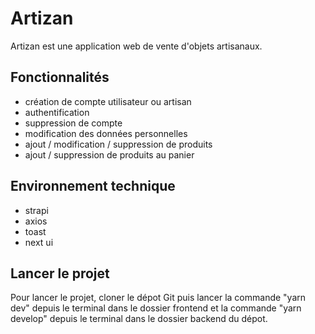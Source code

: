 # Artizan

Artizan est une application web de vente d'objets artisanaux.

## Fonctionnalités 
- création de compte utilisateur ou artisan
- authentification
- suppression de compte
- modification des données personnelles
- ajout / modification / suppression de produits
- ajout / suppression de produits au panier

## Environnement technique 
- strapi
- axios
- toast
- next ui

## Lancer le projet
Pour lancer le projet, cloner le dépot Git puis lancer la commande "yarn dev" depuis le terminal dans le dossier frontend et la commande "yarn develop" depuis le terminal dans le dossier backend du dépot.
